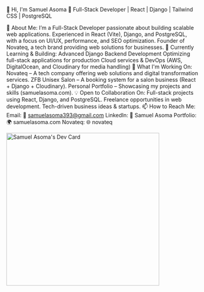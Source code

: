 👋 Hi, I'm Samuel Asoma
🚀 Full-Stack Developer | React | Django | Tailwind CSS | PostgreSQL

👀 About Me:
I’m a Full-Stack Developer passionate about building scalable web applications.
Experienced in React (Vite), Django, and PostgreSQL, with a focus on UI/UX, performance, and SEO optimization.
Founder of Novateq, a tech brand providing web solutions for businesses.
🌱 Currently Learning & Building:
Advanced Django Backend Development
Optimizing full-stack applications for production
Cloud services & DevOps (AWS, DigitalOcean, and Cloudinary for media handling)
💼 What I'm Working On:
Novateq – A tech company offering web solutions and digital transformation services.
ZFB Unisex Salon – A booking system for a salon business (React + Django + Cloudinary).
Personal Portfolio – Showcasing my projects and skills (samuelasoma.com).
💡 Open to Collaboration On:
Full-stack projects using React, Django, and PostgreSQL.
Freelance opportunities in web development.
Tech-driven business ideas & startups.
📫 How to Reach Me:
Email: 📩 samuelasoma393@gmail.com
LinkedIn: 🔗 Samuel Asoma
Portfolio: 🌍 samuelasoma.com
Novateq: 🌐 novateq

<!---
SamuelAsoma/SamuelAsoma is a ✨ special ✨ repository because its `README.md` (this file) appears on your GitHub profile.
You can click the Preview link to take a look at your changes.
--->
<a href="https://app.daily.dev/samuelasoma"><img src="https://api.daily.dev/devcards/c366df1807aa4f2280668bda7bf84dfd.png?r=7t7" width="400" alt="Samuel Asoma's Dev Card"/></a>
